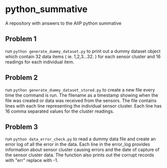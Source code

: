 # python_summative
A repository with answers to the AIIP python summative

## Problem 1
run `python generate_dummy_dataset.py` to print out a dummy dataset object which contain 32 data items ( ie. 1,2,3...32. ) for each sensor cluster and 16 readings for each individual item.

## Problem 2
run `python generate_dummy_dataset_stored.py` to create a new file every time the command is run. The filename as a timestamp showing when the file was created or data was received from the sensors. The file contains lines with each line representing the individual sensor cluster. Each line has 16 comma separated values for the cluster readings.

## Problem 3
run `python data_error_check.py` to read a dummy data file and create an error log of all the error in the data. Each line in the error_log provides information about sensor cluster causing errors and the date of capture of the sensor cluster data. The function also prints out the corrupt records with "err" replace with -1.
